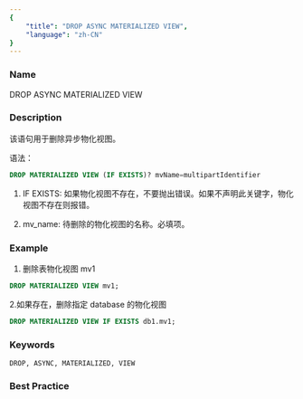 ```yaml
---
{
    "title": "DROP ASYNC MATERIALIZED VIEW",
    "language": "zh-CN"
}
---
```


<!--
Licensed to the Apache Software Foundation (ASF) under one
or more contributor license agreements.  See the NOTICE file
distributed with this work for additional information
regarding copyright ownership.  The ASF licenses this file
to you under the Apache License, Version 2.0 (the
"License"); you may not use this file except in compliance
with the License.  You may obtain a copy of the License at

  http://www.apache.org/licenses/LICENSE-2.0

Unless required by applicable law or agreed to in writing,
software distributed under the License is distributed on an
"AS IS" BASIS, WITHOUT WARRANTIES OR CONDITIONS OF ANY
KIND, either express or implied.  See the License for the
specific language governing permissions and limitations
under the License.
-->



### Name

DROP ASYNC MATERIALIZED VIEW

### Description

该语句用于删除异步物化视图。

语法：

```sql
DROP MATERIALIZED VIEW (IF EXISTS)? mvName=multipartIdentifier
```


1. IF EXISTS:
        如果物化视图不存在，不要抛出错误。如果不声明此关键字，物化视图不存在则报错。

2. mv_name:
        待删除的物化视图的名称。必填项。

### Example

1. 删除表物化视图 mv1

```sql
DROP MATERIALIZED VIEW mv1;
```
2.如果存在，删除指定 database 的物化视图

```sql
DROP MATERIALIZED VIEW IF EXISTS db1.mv1;
```

### Keywords

    DROP, ASYNC, MATERIALIZED, VIEW

### Best Practice

